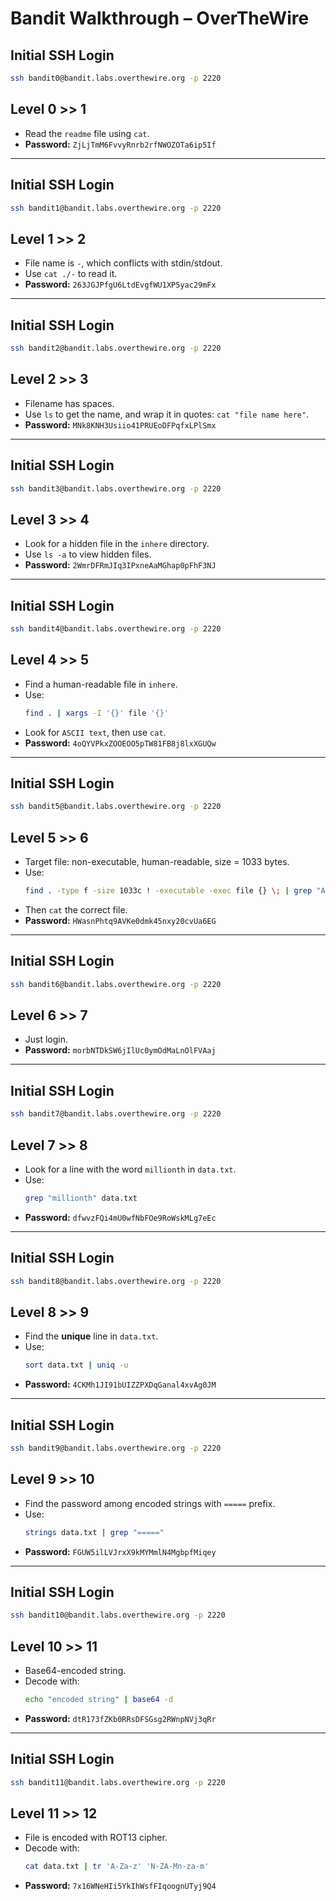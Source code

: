 #  Bandit Walkthrough – OverTheWire

##  Initial SSH Login

```bash
ssh bandit0@bandit.labs.overthewire.org -p 2220
```



## Level 0 >> 1

- Read the `readme` file using `cat`.
- **Password:** `ZjLjTmM6FvvyRnrb2rfNWOZOTa6ip5If`

---
##  Initial SSH Login

```bash
ssh bandit1@bandit.labs.overthewire.org -p 2220
```

## Level 1 >> 2

- File name is `-`, which conflicts with stdin/stdout.
- Use `cat ./-` to read it.
- **Password:** `263JGJPfgU6LtdEvgfWU1XP5yac29mFx`

---
##  Initial SSH Login

```bash
ssh bandit2@bandit.labs.overthewire.org -p 2220
```

## Level 2 >> 3

- Filename has spaces.
- Use `ls` to get the name, and wrap it in quotes: `cat "file name here"`.
- **Password:** `MNk8KNH3Usiio41PRUEoDFPqfxLPlSmx`

---
##  Initial SSH Login

```bash
ssh bandit3@bandit.labs.overthewire.org -p 2220
```

## Level 3 >> 4

- Look for a hidden file in the `inhere` directory.
- Use `ls -a` to view hidden files.
- **Password:** `2WmrDFRmJIq3IPxneAaMGhap0pFhF3NJ`

---
##  Initial SSH Login

```bash
ssh bandit4@bandit.labs.overthewire.org -p 2220
```

## Level 4 >> 5

- Find a human-readable file in `inhere`.
- Use:
  ```bash
  find . | xargs -I '{}' file '{}'
  ```
- Look for `ASCII text`, then use `cat`.
- **Password:** `4oQYVPkxZOOEOO5pTW81FB8j8lxXGUQw`

---
##  Initial SSH Login

```bash
ssh bandit5@bandit.labs.overthewire.org -p 2220
```

## Level 5 >> 6

- Target file: non-executable, human-readable, size = 1033 bytes.
- Use:
  ```bash
  find . -type f -size 1033c ! -executable -exec file {} \; | grep "ASCII text"
  ```
- Then `cat` the correct file.
- **Password:** `HWasnPhtq9AVKe0dmk45nxy20cvUa6EG`

---
##  Initial SSH Login

```bash
ssh bandit6@bandit.labs.overthewire.org -p 2220
```

## Level 6 >> 7

- Just login.
- **Password:** `morbNTDkSW6jIlUc0ymOdMaLnOlFVAaj`

---
##  Initial SSH Login

```bash
ssh bandit7@bandit.labs.overthewire.org -p 2220
```

## Level 7 >> 8

- Look for a line with the word `millionth` in `data.txt`.
- Use:
  ```bash
  grep "millionth" data.txt
  ```
- **Password:** `dfwvzFQi4mU0wfNbFOe9RoWskMLg7eEc`

---
##  Initial SSH Login

```bash
ssh bandit8@bandit.labs.overthewire.org -p 2220
```

## Level 8 >> 9

- Find the **unique** line in `data.txt`.
- Use:
  ```bash
  sort data.txt | uniq -u
  ```
- **Password:** `4CKMh1JI91bUIZZPXDqGanal4xvAg0JM`

---
##  Initial SSH Login

```bash
ssh bandit9@bandit.labs.overthewire.org -p 2220
```

## Level 9 >> 10

- Find the password among encoded strings with `=====` prefix.
- Use:
  ```bash
  strings data.txt | grep "====="
  ```
- **Password:** `FGUW5ilLVJrxX9kMYMmlN4MgbpfMiqey`

---
##  Initial SSH Login

```bash
ssh bandit10@bandit.labs.overthewire.org -p 2220
```

## Level 10 >> 11

- Base64-encoded string.
- Decode with:
  ```bash
  echo "encoded string" | base64 -d
  ```
- **Password:** `dtR173fZKb0RRsDFSGsg2RWnpNVj3qRr`

---
##  Initial SSH Login

```bash
ssh bandit11@bandit.labs.overthewire.org -p 2220
```

## Level 11 >> 12

- File is encoded with ROT13 cipher.
- Decode with:
  ```bash
  cat data.txt | tr 'A-Za-z' 'N-ZA-Mn-za-m'
  ```
- **Password:** `7x16WNeHIi5YkIhWsfFIqoognUTyj9Q4`
